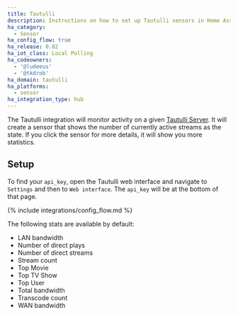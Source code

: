 ```yaml
---
title: Tautulli
description: Instructions on how to set up Tautulli sensors in Home Assistant.
ha_category:
  - Sensor
ha_config_flow: true
ha_release: 0.82
ha_iot_class: Local Polling
ha_codeowners:
  - '@ludeeus'
  - '@tkdrob'
ha_domain: tautulli
ha_platforms:
  - sensor
ha_integration_type: hub
---
```


The Tautulli integration will monitor activity on a given [Tautulli Server][tautulli]. It will create a sensor that shows the number of currently active streams as the state. If you click the sensor for more details, it will show you more statistics.

## Setup

To find your `api_key`, open the Tautulli web interface and navigate to `Settings` and then to `Web interface`. The `api_key` will be at the bottom of that page.

{% include integrations/config_flow.md %}

The following stats are available by default:

- LAN bandwidth
- Number of direct plays
- Number of direct streams
- Stream count
- Top Movie
- Top TV Show
- Top User
- Total bandwidth
- Transcode count
- WAN bandwidth

[tautulli]: https://tautulli.com
